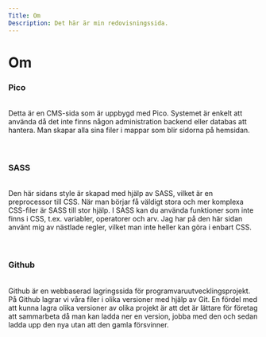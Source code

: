```yaml
---
Title: Om
Description: Det här är min redovisningssida.
---
```


Om
==========================

<h3>Pico</h3>
<br>
Detta är en CMS-sida som är uppbygd med Pico. Systemet är enkelt att använda då det inte finns någon administration backend eller databas att hantera. Man skapar alla sina filer i mappar som blir sidorna på hemsidan.<br><br><br>

<h3>SASS</h3>
<br>
Den här sidans style är skapad med hjälp av SASS, vilket är en preprocessor till CSS. När man börjar få väldigt stora och mer komplexa CSS-filer är SASS till stor hjälp. I SASS kan du använda funktioner som inte finns i CSS, t.ex. variabler, operatorer och arv. Jag har på den här sidan använt mig av nästlade regler, vilket man inte heller kan göra i enbart CSS.<br><br><br>

<h3>Github</h3>
<br>
Github är en webbaserad lagringssida för programvaruutvecklingsprojekt. På Github lagrar vi våra filer i olika versioner med hjälp av Git. En fördel med att kunna lagra olika versioner av olika projekt är att det är lättare för företag att sammarbeta då man kan ladda ner en version, jobba med den och sedan ladda upp den nya utan att den gamla försvinner.
